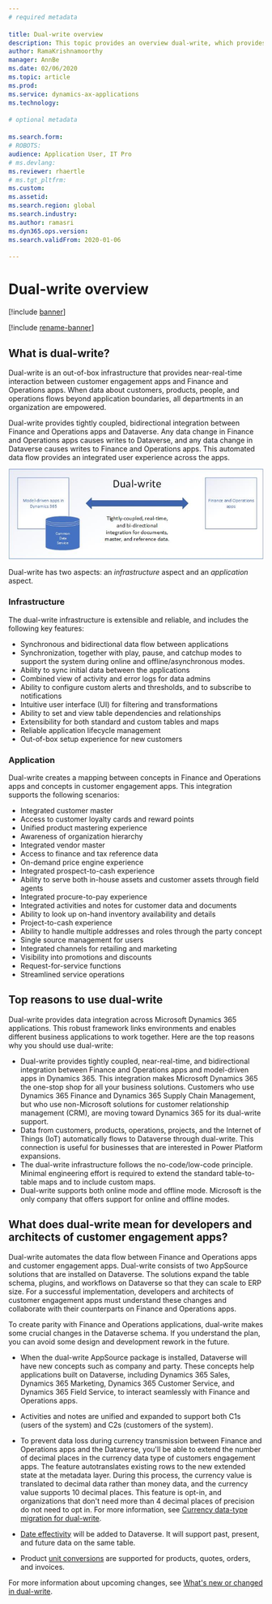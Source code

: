 ```yaml
---
# required metadata

title: Dual-write overview
description: This topic provides an overview dual-write, which provides near-real-time interaction between customer engagement apps and Finance and Operations apps.
author: RamaKrishnamoorthy
manager: AnnBe
ms.date: 02/06/2020
ms.topic: article
ms.prod: 
ms.service: dynamics-ax-applications
ms.technology: 

# optional metadata

ms.search.form: 
# ROBOTS: 
audience: Application User, IT Pro
# ms.devlang: 
ms.reviewer: rhaertle
# ms.tgt_pltfrm: 
ms.custom: 
ms.assetid: 
ms.search.region: global
ms.search.industry: 
ms.author: ramasri
ms.dyn365.ops.version: 
ms.search.validFrom: 2020-01-06

---
```


# Dual-write overview

[!include [banner](../../includes/banner.md)]

[!include [rename-banner](~/includes/cc-data-platform-banner.md)]



## What is dual-write?

Dual-write is an out-of-box infrastructure that provides near-real-time interaction between customer engagement apps and Finance and Operations apps. When data about customers, products, people, and operations flows beyond application boundaries, all departments in an organization are empowered.

Dual-write provides tightly coupled, bidirectional integration between Finance and Operations apps and Dataverse. Any data change in Finance and Operations apps causes writes to Dataverse, and any data change in Dataverse causes writes to Finance and Operations apps. This automated data flow provides an integrated user experience across the apps.

![Data relationship between apps](media/dual-write-overview.jpg)

Dual-write has two aspects: an *infrastructure* aspect and an *application* aspect.

### Infrastructure

The dual-write infrastructure is extensible and reliable, and includes the following key features:

+ Synchronous and bidirectional data flow between applications
+ Synchronization, together with play, pause, and catchup modes to support the system during online and offline/asynchronous modes.
+ Ability to sync initial data between the applications
+ Combined view of activity and error logs for data admins
+ Ability to configure custom alerts and thresholds, and to subscribe to notifications
+ Intuitive user interface (UI) for filtering and transformations
+ Ability to set and view table dependencies and relationships
+ Extensibility for both standard and custom tables and maps
+ Reliable application lifecycle management
+ Out-of-box setup experience for new customers

### Application

Dual-write creates a mapping between concepts in Finance and Operations apps and concepts in customer engagement apps. This integration supports the following scenarios:

+ Integrated customer master
+ Access to customer loyalty cards and reward points
+ Unified product mastering experience
+ Awareness of organization hierarchy
+ Integrated vendor master
+ Access to finance and tax reference data
+ On-demand price engine experience
+ Integrated prospect-to-cash experience
+ Ability to serve both in-house assets and customer assets through field agents
+ Integrated procure-to-pay experience
+ Integrated activities and notes for customer data and documents
+ Ability to look up on-hand inventory availability and details
+ Project-to-cash experience
+ Ability to handle multiple addresses and roles through the party concept
+ Single source management for users
+ Integrated channels for retailing and marketing
+ Visibility into promotions and discounts
+ Request-for-service functions
+ Streamlined service operations

## Top reasons to use dual-write

Dual-write provides data integration across Microsoft Dynamics 365 applications. This robust framework links environments and enables different business applications to work together. Here are the top reasons why you should use dual-write:

+ Dual-write provides tightly coupled, near-real-time, and bidirectional integration between Finance and Operations apps and model-driven apps in Dynamics 365. This integration makes Microsoft Dynamics 365 the one-stop shop for all your business solutions. Customers who use Dynamics 365 Finance and Dynamics 365 Supply Chain Management, but who use non-Microsoft solutions for customer relationship management (CRM), are moving toward Dynamics 365 for its dual-write support.
+ Data from customers, products, operations, projects, and the Internet of Things (IoT) automatically flows to Dataverse through dual-write. This connection is useful for businesses that are interested in Power Platform expansions.
+ The dual-write infrastructure follows the no-code/low-code principle. Minimal engineering effort is required to extend the standard table-to-table maps and to include custom maps.
+ Dual-write supports both online mode and offline mode. Microsoft is the only company that offers support for online and offline modes.

## <a id="developer-architect"></a>What does dual-write mean for developers and architects of customer engagement apps?

Dual-write automates the data flow between Finance and Operations apps and customer engagement apps. Dual-write consists of two AppSource solutions that are installed on Dataverse. The solutions expand the table schema, plugins, and workflows on Dataverse so that they can scale to ERP size. For a successful implementation, developers and architects of customer engagement apps must understand these changes and collaborate with their counterparts on Finance and Operations apps.

To create parity with Finance and Operations applications, dual-write makes some crucial changes in the Dataverse schema. If you understand the plan, you can avoid some design and development rework in the future.

+ When the dual-write AppSource package is installed, Dataverse will have new concepts such as company and party. These concepts help applications built on Dataverse, including Dynamics 365 Sales, Dynamics 365 Marketing, Dynamics 365 Customer Service, and Dynamics 365 Field Service, to interact seamlessly with Finance and Operations apps.

+ Activities and notes are unified and expanded to support both C1s (users of the system) and C2s (customers of the system).

+ To prevent data loss during currency transmission between Finance and Operations apps and the Dataverse, you'll be able to extend the number of decimal places in the currency data type of customers engagement apps. The feature autotranslates existing rows to the new extended state at the metadata layer. During this process, the currency value is translated to decimal data rather than money data, and the currency value supports 10 decimal places. This feature is opt-in, and organizations that don't need more than 4 decimal places of precision do not need to opt in. For more information, see [Currency data-type migration for dual-write](currrency-decimal-places.md).

+ [Date effectivity](../../dev-tools/date-effectivity.md) will be added to Dataverse. It will support past, present, and future data on the same table.

+ Product [unit conversions](../../../../supply-chain/pim/tasks/manage-unit-measure.md) are supported for products, quotes, orders, and invoices.

For more information about upcoming changes, see [What's new or changed in dual-write](whats-new-dual-write.md).

